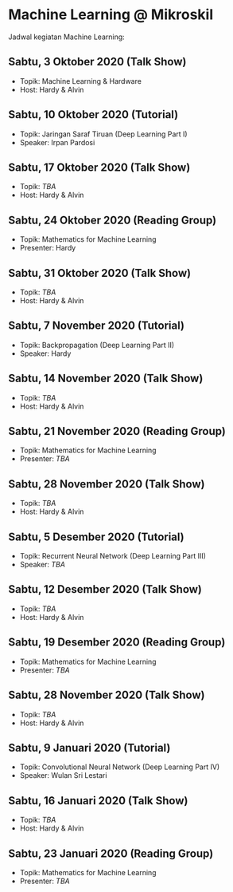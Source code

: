 # Machine Learning @ Mikroskil
Jadwal kegiatan Machine Learning:

## Sabtu, 3 Oktober 2020 (Talk Show)
- Topik: Machine Learning & Hardware
- Host: Hardy & Alvin

## Sabtu, 10 Oktober 2020 (Tutorial)
- Topik: Jaringan Saraf Tiruan (Deep Learning Part I)
- Speaker: Irpan Pardosi

## Sabtu, 17 Oktober 2020 (Talk Show)
- Topik: *TBA*
- Host: Hardy & Alvin


## Sabtu, 24 Oktober 2020 (Reading Group)
- Topik: Mathematics for Machine Learning
- Presenter: Hardy

## Sabtu, 31 Oktober 2020 (Talk Show)
- Topik: *TBA*
- Host: Hardy & Alvin

## Sabtu, 7 November 2020 (Tutorial)
- Topik: Backpropagation (Deep Learning Part II)
- Speaker: Hardy

## Sabtu, 14 November 2020 (Talk Show)
- Topik: *TBA*
- Host: Hardy & Alvin


## Sabtu, 21 November 2020 (Reading Group)
- Topik: Mathematics for Machine Learning
- Presenter: *TBA*

## Sabtu, 28 November 2020 (Talk Show)
- Topik: *TBA*
- Host: Hardy & Alvin

## Sabtu, 5 Desember 2020 (Tutorial)
- Topik: Recurrent Neural Network (Deep Learning Part III)
- Speaker: *TBA*

## Sabtu, 12 Desember 2020 (Talk Show)
- Topik: *TBA*
- Host: Hardy & Alvin


## Sabtu, 19 Desember 2020 (Reading Group)
- Topik: Mathematics for Machine Learning
- Presenter: *TBA*

## Sabtu, 28 November 2020 (Talk Show)
- Topik: *TBA*
- Host: Hardy & Alvin

## Sabtu, 9 Januari 2020 (Tutorial)
- Topik: Convolutional Neural Network (Deep Learning Part IV)
- Speaker: Wulan Sri Lestari

## Sabtu, 16 Januari 2020 (Talk Show)
- Topik: *TBA*
- Host: Hardy & Alvin


## Sabtu, 23 Januari  2020 (Reading Group)
- Topik: Mathematics for Machine Learning
- Presenter: *TBA*
